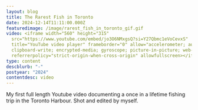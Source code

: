 ```yaml
---
layout: blog
title: The Rarest Fish in Toronto
date: 2024-12-14T11:11:00.000Z
featuredimage: /image/rarest_fish_in_toronto_gif.gif
video: <iframe width="560" height="315"
  src="https://www.youtube.com/embed/jo3O6NMxgsQ?si=Y27Qbmc1eVoCevxS"
  title="YouTube video player" frameborder="0" allow="accelerometer; autoplay;
  clipboard-write; encrypted-media; gyroscope; picture-in-picture; web-share"
  referrerpolicy="strict-origin-when-cross-origin" allowfullscreen></iframe>
type: content
descblurb: "-"
postyear: "2024"
contentdesc: video
---
```

My first full length Youtube video documenting a once in a lifetime fishing trip in the Toronto Harbour. Shot and edited by myself.
